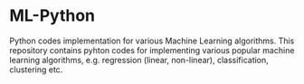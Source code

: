 # ML-Python
Python codes implementation for various Machine Learning algorithms.
This repository contains pyhton codes for implementing various popular machine learning algorithms, e.g. regression (linear, non-linear), classification, clustering etc.
